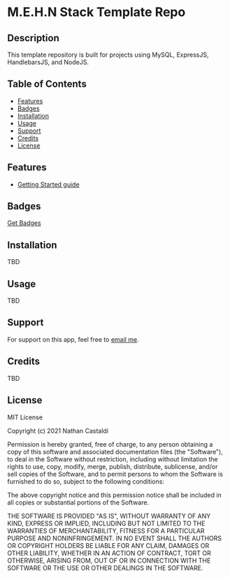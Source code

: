 # M.E.H.N Stack Template Repo

## Description

This template repository is built for projects using MySQL, ExpressJS, HandlebarsJS, and NodeJS.

## Table of Contents

- [Features](#features)
- [Badges](#badges)
- [Installation](#installation)
- [Usage](#usage)
- [Support](#support)
- [Credits](#credits)
- [License](#license)

## Features

- [Getting Started guide](https://github.com/ncastaldi/template-full_stack/blob/main/public/assets/docs/Getting%20Started.md)

## Badges

[Get Badges](https://shields.io/)

## Installation

TBD

## Usage

TBD

## Support

For support on this app, feel free to [email me](mailto://nathan@castaldi.dev).

## Credits

TBD

## License

MIT License

Copyright (c) 2021 Nathan Castaldi

Permission is hereby granted, free of charge, to any person obtaining a copy
of this software and associated documentation files (the "Software"), to deal
in the Software without restriction, including without limitation the rights
to use, copy, modify, merge, publish, distribute, sublicense, and/or sell
copies of the Software, and to permit persons to whom the Software is
furnished to do so, subject to the following conditions:

The above copyright notice and this permission notice shall be included in all
copies or substantial portions of the Software.

THE SOFTWARE IS PROVIDED "AS IS", WITHOUT WARRANTY OF ANY KIND, EXPRESS OR
IMPLIED, INCLUDING BUT NOT LIMITED TO THE WARRANTIES OF MERCHANTABILITY,
FITNESS FOR A PARTICULAR PURPOSE AND NONINFRINGEMENT. IN NO EVENT SHALL THE
AUTHORS OR COPYRIGHT HOLDERS BE LIABLE FOR ANY CLAIM, DAMAGES OR OTHER
LIABILITY, WHETHER IN AN ACTION OF CONTRACT, TORT OR OTHERWISE, ARISING FROM,
OUT OF OR IN CONNECTION WITH THE SOFTWARE OR THE USE OR OTHER DEALINGS IN THE
SOFTWARE.
